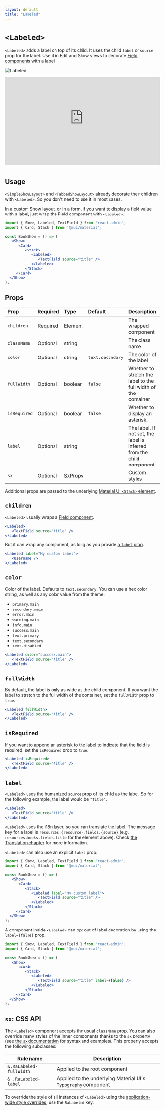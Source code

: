 ```yaml
---
layout: default
title: "Labeled"
---
```


# `<Labeled>`

`<Labeled>` adds a label on top of its child. It uses the child `label` or `source` prop for the label. Use it in Edit and Show views to decorate [Field components](./Fields.md) with a label.

![Labeled](./img/Labeled.png)

<iframe src="https://www.youtube-nocookie.com/embed/fWc7c0URQMQ" title="YouTube video player" frameborder="0" allow="accelerometer; autoplay; clipboard-write; encrypted-media; gyroscope; picture-in-picture; web-share" allowfullscreen style="aspect-ratio: 16 / 9;width:100%;margin-bottom:1em;"></iframe>

## Usage

`<SimpleShowLayout>` and `<TabbedShowLayout>` already decorate their children with `<Labeled>`. So you don't need to use it in most cases.

In a custom Show layout, or in a form, if you want to display a field value with a label, just wrap the Field component with `<Labeled>`.

```jsx
import { Show, Labeled, TextField } from 'react-admin';
import { Card, Stack } from '@mui/material';

const BookShow = () => (
   <Show>
      <Card>
         <Stack>
            <Labeled>
               <TextField source="title" />
            </Labeled>
         </Stack>
     </Card>
  </Show>
);
```

## Props

| Prop         | Required | Type             | Default   | Description |
|:-------------|:---------|:-----------------|:----------|:------------|
| `children`   | Required | Element          |           | The wrapped component |
| `className`  | Optional | string           |           | The class name |
| `color`      | Optional | string           | `text.secondary` | The color of the label |
| `fullWidth`  | Optional | boolean          | `false`   | Whether to stretch the label to the full width of the container |
| `isRequired` | Optional | boolean          | `false`   | Whether to display an asterisk. |
| `label`      | Optional | string           |           | The label. If not set, the label is inferred from the child component |
| `sx`         | Optional | [SxProps](https://mui.com/system/the-sx-prop/) |           | Custom styles |

Additional props are passed to the underlying [Material UI `<Stack>` element](https://mui.com/material-ui/react-stack/).

## `children`

`<Labeled>` usually wraps a [Field component](./Fields.md).

```jsx
<Labeled>
   <TextField source="title" />
</Labeled>
```

But it can wrap any component, as long as you provide [a `label` prop](#label).

```jsx
<Labeled label="My custom label">
   <Username />
</Labeled>
```

## `color`

Color of the label. Defaults to `text.secondary`. You can use a hex color string, as well as any color value from the theme:

- `primary.main`
- `secondary.main`
- `error.main`
- `warning.main`
- `info.main`
- `success.main`
- `text.primary`
- `text.secondary`
- `text.disabled`

```jsx
<Labeled color="success.main">
   <TextField source="title" />
</Labeled>
```

## `fullWidth`

By default, the label is only as wide as the child component. If you want the label to stretch to the full width of the container, set the `fullWidth` prop to `true`.

```jsx
<Labeled fullWidth>
   <TextField source="title" />
</Labeled>
```

## `isRequired`

If you want to append an asterisk to the label to indicate that the field is required, set the `isRequired` prop to `true`.

```jsx
<Labeled isRequired>
   <TextField source="title" />
</Labeled>
```

## `label`

`<Labeled>` uses the humanized `source` prop of its child as the label. So for the following example, the label would be `"Title"`.

```jsx
<Labeled>
   <TextField source="title" />
</Labeled>
```

`<Labeled>` uses the i18n layer, so you can translate the label. The message key for a label is `resources.{resource}.fields.{source}` (e.g. `resources.books.fields.title` for the element above). Check [the Translation chapter](./TranslationTranslating.md) for more information.

`<Labeled>` can also use an explicit `label` prop:

```jsx
import { Show, Labeled, TextField } from 'react-admin';
import { Card, Stack } from '@mui/material';

const BookShow = () => (
   <Show>
      <Card>
         <Stack>
            <Labeled label="My custom label">
               <TextField source="title" />
            </Labeled>
         </Stack>
     </Card>
  </Show>
);
```

A component inside `<Labeled>` can opt out of label decoration by using the `label={false}` prop.

```jsx
import { Show, Labeled, TextField } from 'react-admin';
import { Card, Stack } from '@mui/material';

const BookShow = () => (
   <Show>
      <Card>
         <Stack>
            <Labeled>
               <TextField source="title" label={false} />
            </Labeled>
         </Stack>
     </Card>
  </Show>
);
```

## `sx`: CSS API

The `<Labeled>` component accepts the usual `className` prop. You can also override many styles of the inner components thanks to the `sx` property (see [the `sx` documentation](./SX.md) for syntax and examples). This property accepts the following subclasses:

| Rule name                 | Description                                             |
|---------------------------|---------------------------------------------------------|
| `&.RaLabeled-fullWidth`   | Applied to the root component                           |
| `& .RaLabeled-label`      | Applied to the underlying Material UI's `Typography` component  |


To override the style of all instances of `<Labeled>` using the [application-wide style overrides](./AppTheme.md#theming-individual-components), use the `RaLabeled` key.

